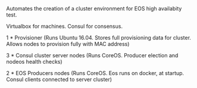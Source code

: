 Automates the creation of a cluster environment for EOS high availabity test.

Virtualbox for machines. Consul for consensus.

1 * Provisioner (Runs Ubuntu 16.04. Stores full provisioning data for cluster. Allows nodes to provision fully with MAC address)

3 * Consul cluster server nodes (Runs CoreOS. Producer election and nodeos health checks)

2 * EOS Producers nodes (Runs CoreOS. Eos runs on docker, at startup. Consul clients connected to server cluster)



